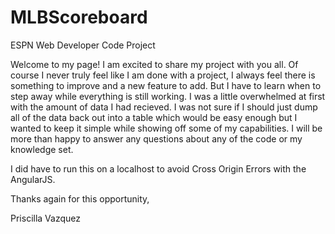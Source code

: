 # MLBScoreboard
ESPN Web Developer Code Project

Welcome to my page! I am excited to share my project with you all. Of course I never truly feel like I am done with a project, I always feel there is something to improve and a new feature to add. But I have to learn when to step away while everything is still working. I was a little overwhelmed at first with the amount of data I had recieved. I was not sure if I should just dump all  of the data back out into a table which would be easy enough but I wanted to keep it simple while showing off some of my capabilities. I will be more than happy to answer any questions about any of the code or my knowledge set.

I did have to run this on a localhost to avoid Cross Origin Errors with the AngularJS. 

Thanks again for this opportunity,

Priscilla Vazquez
